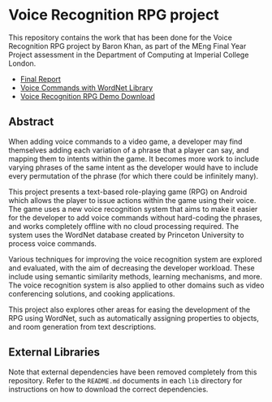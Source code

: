 Voice Recognition RPG project
======================

This repository contains the work that has been done for the Voice Recognition
RPG project by Baron Khan, as part of the MEng Final Year Project
assessment in the Department of Computing at Imperial College London.

- [Final Report](https://github.com/BaronKhan/VoiceRecognitionRPG/blob/master/final-report/FinalReport.pdf)
- [Voice Commands with WordNet Library](https://github.com/BaronKhan/voice-commands-with-wordnet)
- [Voice Recognition RPG Demo Download](https://play.google.com/store/apps/details?id=com.khan.baron.voicerecrpg)

Abstract
------

When adding voice commands to a video game, a developer may find themselves
adding each variation of a phrase that a player can say, and mapping them to
intents within the game. It becomes more work to include varying phrases of the
same intent as the developer would have to include every permutation of the
phrase (for which there could be infinitely many).

This project presents a text-based role-playing game (RPG) on Android which
allows the player to issue actions within the game using their voice. The game
uses a new voice recognition system that aims to make it easier for the
developer to add voice commands without hard-coding the phrases, and works
completely offline with no cloud processing required. The system uses the
WordNet database created by Princeton University to process voice commands.

Various techniques for improving the voice recognition system are explored and
evaluated, with the aim of decreasing the developer workload. These include
using semantic similarity methods, learning mechanisms, and more. The voice
recognition system is also applied to other domains such as video conferencing
solutions, and cooking applications.

This project also explores other areas for easing the development of the RPG
using WordNet, such as automatically assigning properties to objects, and room
generation from text descriptions.

External Libraries
------

Note that external dependencies have been removed completely from this
repository. Refer to the `README.md` documents in each `lib` directory for
instructions on how to download the correct dependencies.
